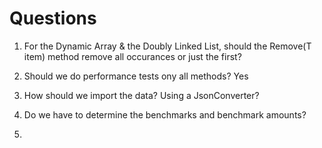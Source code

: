 ﻿# Questions

1. For the Dynamic Array & the Doubly Linked List, should the Remove(T item) method remove all occurances or just the first?


2. Should we do performance tests ony all methods?
Yes

3. How should we import the data? Using a JsonConverter? 

4. Do we have to determine the benchmarks and benchmark amounts?
5. 